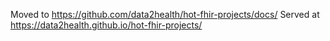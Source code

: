 Moved to https://github.com/data2health/hot-fhir-projects/docs/
Served at https://data2health.github.io/hot-fhir-projects/